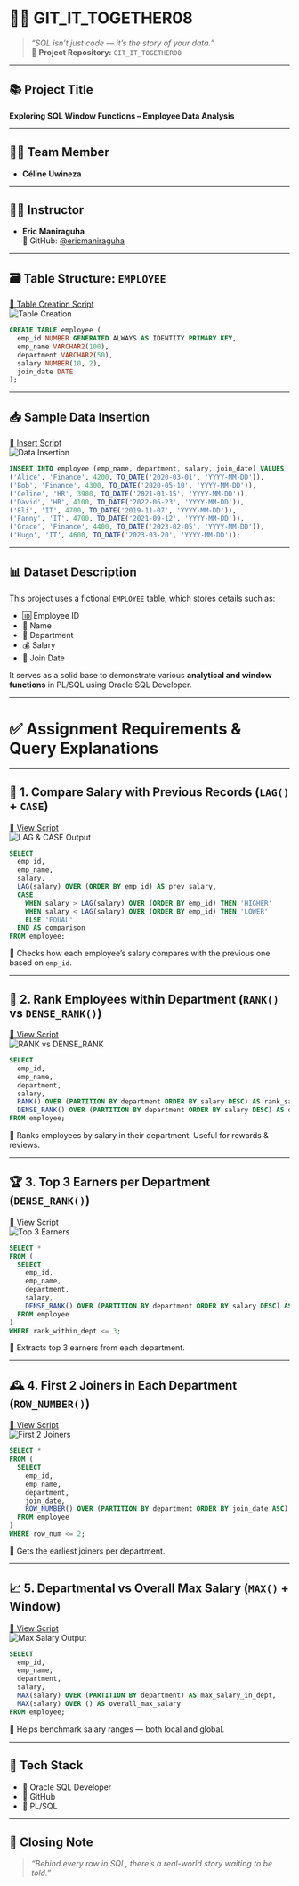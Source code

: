 # 🧾✨ GIT_IT_TOGETHER08

> *“SQL isn’t just code — it’s the story of your data.”*  
> 📁 **Project Repository:** `GIT_IT_TOGETHER08`

---

## 📚 Project Title  
**Exploring SQL Window Functions – Employee Data Analysis**

---

## 👩‍💻 Team Member  
- **Céline Uwineza**  

---

## 🧑‍🏫 Instructor  
- **Eric Maniraguha**  
  🔗 GitHub: [@ericmaniraguha](https://github.com/ericmaniraguha)

---

## 🗃️ Table Structure: `EMPLOYEE`

[📄 Table Creation Script](https://github.com/Muhoracyeye-Celine/GIT_IT_TOGETHER08/blob/ce53472b5d7797a1fd89b2af54f02a0b77b83838/Project%20separate%20syntax/DATA%20CREATION%20AND%20INSERTION%20OF%20DATA.sql)  
![Table Creation](https://github.com/Muhoracyeye-Celine/GIT_IT_TOGETHER08/blob/ce53472b5d7797a1fd89b2af54f02a0b77b83838/project%20screenshots/CREATION%20AND%20INSERTION%20OF%20THE%20DATA.jpg)

```sql
CREATE TABLE employee (
  emp_id NUMBER GENERATED ALWAYS AS IDENTITY PRIMARY KEY,
  emp_name VARCHAR2(100),
  department VARCHAR2(50),
  salary NUMBER(10, 2),
  join_date DATE
);
```

---

## 📥 Sample Data Insertion

[📄 Insert Script](https://github.com/ishimweMOSES/The-Semi-Colons/blob/7e7b2fc0bf834afc433643a57362f72aaf02d7d7/Separate%20Sql%20scripts/creating%20table%20synthax%20.sql)  
![Data Insertion](https://github.com/ishimweMOSES/The-Semi-Colons/blob/3dc3aaa9d11016ba97f08a93b47bbbe09419500e/images/table%20creation%20.png)

```sql
INSERT INTO employee (emp_name, department, salary, join_date) VALUES
('Alice', 'Finance', 4200, TO_DATE('2020-03-01', 'YYYY-MM-DD')),
('Bob', 'Finance', 4300, TO_DATE('2020-05-10', 'YYYY-MM-DD')),
('Celine', 'HR', 3900, TO_DATE('2021-01-15', 'YYYY-MM-DD')),
('David', 'HR', 4100, TO_DATE('2022-06-23', 'YYYY-MM-DD')),
('Eli', 'IT', 4700, TO_DATE('2019-11-07', 'YYYY-MM-DD')),
('Fanny', 'IT', 4700, TO_DATE('2021-09-12', 'YYYY-MM-DD')),
('Grace', 'Finance', 4400, TO_DATE('2023-02-05', 'YYYY-MM-DD')),
('Hugo', 'IT', 4600, TO_DATE('2023-03-20', 'YYYY-MM-DD'));
```

---

## 📊 Dataset Description

This project uses a fictional `EMPLOYEE` table, which stores details such as:

- 🆔 Employee ID  
- 👤 Name  
- 🏢 Department  
- 💰 Salary  
- 📅 Join Date  

It serves as a solid base to demonstrate various **analytical and window functions** in PL/SQL using Oracle SQL Developer.

---

# ✅ Assignment Requirements & Query Explanations

---

## 🔁 1. Compare Salary with Previous Records (`LAG()` + `CASE`)

[🧾 View Script](https://github.com/Muhoracyeye-Celine/GIT_IT_TOGETHER08/blob/ce53472b5d7797a1fd89b2af54f02a0b77b83838/Project%20separate%20syntax/compare%20values%20with%20previous%20record%20using%20LAG.sql)  
![LAG & CASE Output](https://github.com/Muhoracyeye-Celine/GIT_IT_TOGETHER08/blob/ce53472b5d7797a1fd89b2af54f02a0b77b83838/project%20screenshots/USING%20LAG%20AND%20LEAD.jpg)

```sql
SELECT 
  emp_id, 
  emp_name, 
  salary, 
  LAG(salary) OVER (ORDER BY emp_id) AS prev_salary,
  CASE 
    WHEN salary > LAG(salary) OVER (ORDER BY emp_id) THEN 'HIGHER'
    WHEN salary < LAG(salary) OVER (ORDER BY emp_id) THEN 'LOWER'
    ELSE 'EQUAL'
  END AS comparison
FROM employee;
```

📌 Checks how each employee’s salary compares with the previous one based on `emp_id`.

---

## 🏅 2. Rank Employees within Department (`RANK()` vs `DENSE_RANK()`)

[🧾 View Script](https://github.com/Muhoracyeye-Celine/GIT_IT_TOGETHER08/blob/ce53472b5d7797a1fd89b2af54f02a0b77b83838/Project%20separate%20syntax/ranking%20employees%20using%20RANK%20AND%20DENSE_RANNK().sql)  
![RANK vs DENSE_RANK](https://github.com/Muhoracyeye-Celine/GIT_IT_TOGETHER08/blob/ce53472b5d7797a1fd89b2af54f02a0b77b83838/project%20screenshots/USING%20RANK()%20AND%20DENSE_RANK.jpg)

```sql
SELECT 
  emp_id, 
  emp_name, 
  department, 
  salary,
  RANK() OVER (PARTITION BY department ORDER BY salary DESC) AS rank_salary,
  DENSE_RANK() OVER (PARTITION BY department ORDER BY salary DESC) AS dense_rank_salary
FROM employee;
```

📌 Ranks employees by salary in their department. Useful for rewards & reviews.

---

## 🏆 3. Top 3 Earners per Department (`DENSE_RANK()`)

[🧾 View Script](https://github.com/Muhoracyeye-Celine/GIT_IT_TOGETHER08/blob/ce53472b5d7797a1fd89b2af54f02a0b77b83838/Project%20separate%20syntax/identifying%20top%203%20employees%20per%20department.sql)  
![Top 3 Earners](https://github.com/Muhoracyeye-Celine/GIT_IT_TOGETHER08/blob/ce53472b5d7797a1fd89b2af54f02a0b77b83838/project%20screenshots/FETCHING%20TOP%203%20RECORDS%20PER%20DEPARTMENT.jpg)

```sql
SELECT *
FROM (
  SELECT 
    emp_id, 
    emp_name, 
    department, 
    salary,
    DENSE_RANK() OVER (PARTITION BY department ORDER BY salary DESC) AS rank_within_dept
  FROM employee
)
WHERE rank_within_dept <= 3;
```

📌 Extracts top 3 earners from each department.

---

## 🕰️ 4. First 2 Joiners in Each Department (`ROW_NUMBER()`)

[🧾 View Script](https://github.com/Muhoracyeye-Celine/GIT_IT_TOGETHER08/blob/ce53472b5d7797a1fd89b2af54f02a0b77b83838/Project%20separate%20syntax/fetching%20top%202%20employees%20who%20joined%20the%20department%20accoirding%20to%20date.sql)  
![First 2 Joiners](https://github.com/Muhoracyeye-Celine/GIT_IT_TOGETHER08/blob/ce53472b5d7797a1fd89b2af54f02a0b77b83838/project%20screenshots/FETCHING%20TOP%20%202%20EMPLOYEES%20ACCORDIND%20TO%20DATE.jpg)

```sql
SELECT *
FROM (
  SELECT 
    emp_id, 
    emp_name, 
    department, 
    join_date,
    ROW_NUMBER() OVER (PARTITION BY department ORDER BY join_date ASC) AS row_num
  FROM employee
)
WHERE row_num <= 2;
```

📌 Gets the earliest joiners per department.

---

## 📈 5. Departmental vs Overall Max Salary (`MAX()` + Window)

[🧾 View Script](https://github.com/Muhoracyeye-Celine/GIT_IT_TOGETHER08/blob/ce53472b5d7797a1fd89b2af54f02a0b77b83838/Project%20separate%20syntax/aggregation%20with%20window%20functions.sql)  
![Max Salary Output](https://github.com/Muhoracyeye-Celine/GIT_IT_TOGETHER08/blob/ce53472b5d7797a1fd89b2af54f02a0b77b83838/project%20screenshots/AGGRETION%20BY%20WINDOW%20FUNCTIONS.jpg)

```sql
SELECT 
  emp_id, 
  emp_name, 
  department, 
  salary,
  MAX(salary) OVER (PARTITION BY department) AS max_salary_in_dept,
  MAX(salary) OVER () AS overall_max_salary
FROM employee;
```

📌 Helps benchmark salary ranges — both local and global.

---

## 🧰 Tech Stack
- 🐘 Oracle SQL Developer  
- 📂 GitHub  
- 📄 PL/SQL

---

## 🎉 Closing Note
> *“Behind every row in SQL, there’s a real-world story waiting to be told.”*

















